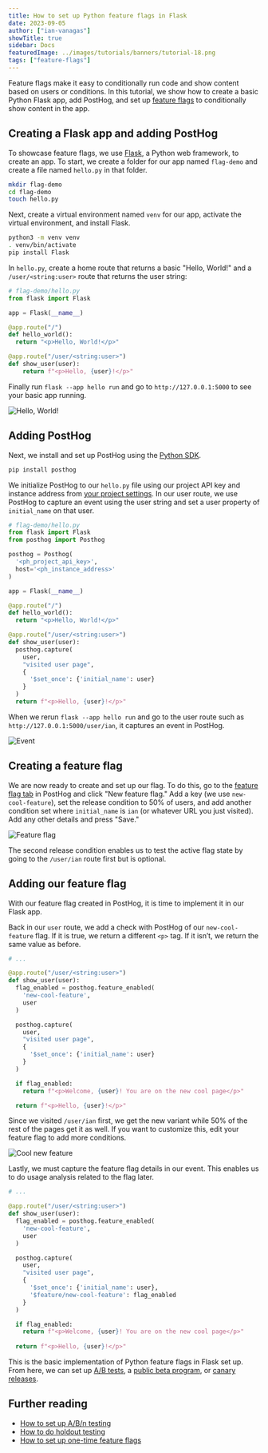 ```yaml
---
title: How to set up Python feature flags in Flask
date: 2023-09-05
author: ["ian-vanagas"]
showTitle: true
sidebar: Docs
featuredImage: ../images/tutorials/banners/tutorial-18.png
tags: ["feature-flags"]
---
```


Feature flags make it easy to conditionally run code and show content based on users or conditions. In this tutorial, we show how to create a basic Python Flask app, add PostHog, and set up [feature flags](/feature-flags) to conditionally show content in the app.

## Creating a Flask app and adding PostHog

To showcase feature flags, we use [Flask](https://flask.palletsprojects.com/), a Python web framework, to create an app. To start, we create a folder for our app named `flag-demo` and create a file named `hello.py` in that folder.

```bash
mkdir flag-demo
cd flag-demo
touch hello.py
```

Next, create a virtual environment named `venv` for our app, activate the virtual environment, and install Flask.

```bash
python3 -m venv venv
. venv/bin/activate
pip install Flask
```

In `hello.py`, create a home route that returns a basic "Hello, World!" and a `/user/<string:user>` route that returns the user string:

```python
# flag-demo/hello.py
from flask import Flask

app = Flask(__name__)

@app.route("/")
def hello_world():
  return "<p>Hello, World!</p>"

@app.route("/user/<string:user>")
def show_user(user):
    return f"<p>Hello, {user}!</p>"
```

Finally run `flask --app hello run` and go to `http://127.0.0.1:5000` to see your basic app running.

![Hello, World!](../images/tutorials/python-feature-flags/hello.png)

## Adding PostHog

Next, we install and set up PostHog using the [Python SDK](/docs/libraries/python).

```bash
pip install posthog
```

We initialize PostHog to our `hello.py` file using our project API key and instance address from [your project settings](https://app.posthog.com/project/settings). In our user route, we use PostHog to capture an event using the user string and set a user property of `initial_name` on that user.

```python
# flag-demo/hello.py
from flask import Flask
from posthog import Posthog

posthog = Posthog(
  '<ph_project_api_key>', 
  host='<ph_instance_address>'
)

app = Flask(__name__)

@app.route("/")
def hello_world():
  return "<p>Hello, World!</p>"

@app.route("/user/<string:user>")
def show_user(user):
  posthog.capture(
    user, 
    "visited user page", 
    {
      '$set_once': {'initial_name': user} 
    }
  )
  return f"<p>Hello, {user}!</p>"
```

When we rerun `flask --app hello run` and go to the user route such as `http://127.0.0.1:5000/user/ian`, it captures an event in PostHog.

![Event](../images/tutorials/python-feature-flags/event.png)

## Creating a feature flag

We are now ready to create and set up our flag. To do this, go to the [feature flag tab](https://app.posthog.com/feature_flags) in PostHog and click "New feature flag." Add a key (we use `new-cool-feature`), set the release condition to 50% of users, and add another condition set where `initial_name` is `ian` (or whatever URL you just visited). Add any other details and press "Save."

![Feature flag](../images/tutorials/python-feature-flags/flag.png)

The second release condition enables us to test the active flag state by going to the `/user/ian` route first but is optional.

## Adding our feature flag

With our feature flag created in PostHog, it is time to implement it in our Flask app.

Back in our `user` route, we add a check with PostHog of our `new-cool-feature` flag. If it is true, we return a different `<p>` tag. If it isn’t, we return the same value as before. 

```python
# ...

@app.route("/user/<string:user>")
def show_user(user):
  flag_enabled = posthog.feature_enabled(
    'new-cool-feature', 
    user
  )

  posthog.capture(
    user, 
    "visited user page", 
    {
      '$set_once': {'initial_name': user}
    }
  )

  if flag_enabled:
    return f"<p>Welcome, {user}! You are on the new cool page</p>"

  return f"<p>Hello, {user}!</p>"
```

Since we visited `/user/ian` first, we get the new variant while 50% of the rest of the pages get it as well. If you want to customize this, edit your feature flag to add more conditions.

![Cool new feature](../images/tutorials/python-feature-flags/cool.png)

Lastly, we must capture the feature flag details in our event. This enables us to do usage analysis related to the flag later.

```python
# ...

@app.route("/user/<string:user>")
def show_user(user):
  flag_enabled = posthog.feature_enabled(
    'new-cool-feature', 
    user
  )

  posthog.capture(
    user, 
    "visited user page", 
    {
      '$set_once': {'initial_name': user},
      '$feature/new-cool-feature': flag_enabled
    }
  )

  if flag_enabled:
    return f"<p>Welcome, {user}! You are on the new cool page</p>"
  
  return f"<p>Hello, {user}!</p>"
```

This is the basic implementation of Python feature flags in Flask set up. From here, we can set up [A/B tests](/ab-testing), a [public beta program](/tutorials/public-beta-program), or [canary releases](/tutorials/canary-release). 

## Further reading

- [How to set up A/B/n testing](/tutorials/abn-testing)
- [How to do holdout testing](/tutorials/holdout-testing)
- [How to set up one-time feature flags](/tutorials/one-time-feature-flags)